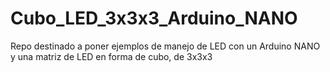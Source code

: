 # Cubo_LED_3x3x3_Arduino_NANO

Repo destinado a poner ejemplos de manejo de LED con un Arduino NANO y una matriz de LED en forma de cubo, de 3x3x3
